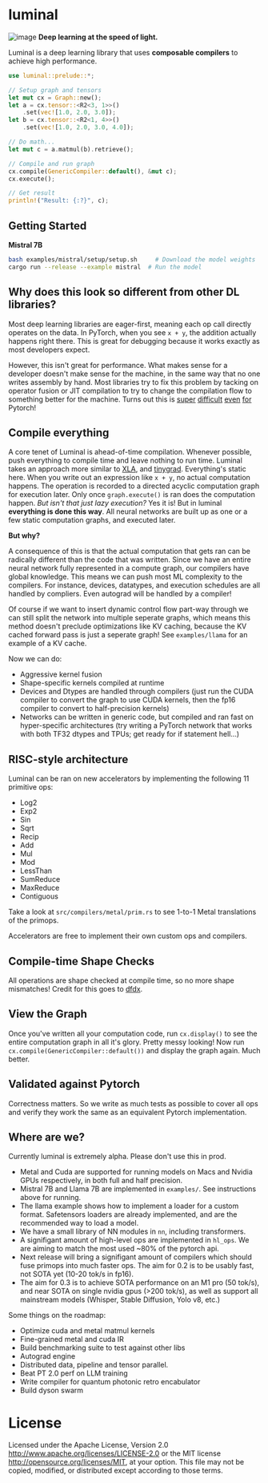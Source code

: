 # luminal
![image](https://raw.githubusercontent.com/jafioti/luminal/main/resources/dag.jpeg)
**Deep learning at the speed of light.**

Luminal is a deep learning library that uses **composable compilers** to achieve high performance.

```rust
use luminal::prelude::*;

// Setup graph and tensors
let mut cx = Graph::new();
let a = cx.tensor::<R2<3, 1>>()
    .set(vec![1.0, 2.0, 3.0]);
let b = cx.tensor::<R2<1, 4>>()
    .set(vec![1.0, 2.0, 3.0, 4.0]);

// Do math...
let mut c = a.matmul(b).retrieve();

// Compile and run graph
cx.compile(GenericCompiler::default(), &mut c);
cx.execute();

// Get result
println!("Result: {:?}", c);
```

## Getting Started
**Mistral 7B**
```bash
bash examples/mistral/setup/setup.sh     # Download the model weights
cargo run --release --example mistral  # Run the model
```

## Why does this look so different from other DL libraries?
Most deep learning libraries are eager-first, meaning each op call directly operates on the data. In PyTorch, when you see `x + y`, the addition actually happens right there. This is great for debugging because it works exactly as most developers expect.

However, this isn't great for performance. What makes sense for a developer doesn't make sense for the machine, in the same way that no one writes assembly by hand. Most libraries try to fix this problem by tacking on operator fusion or JIT compilation to try to change the compilation flow to something better for the machine. Turns out this is [super](https://pytorch.org/docs/stable/dynamo/index.html) [difficult](https://pytorch.org/tutorials/intermediate/torch_compile_tutorial.html) [even](https://pytorch.org/docs/stable/jit.html) [for](https://pytorch.org/docs/stable/fx.html#torch.fx.symbolic_trace) Pytorch!

## Compile everything
A core tenet of Luminal is ahead-of-time compilation. Whenever possible, push everything to compile time and leave nothing to run time. Luminal takes an approach more similar to [XLA](https://www.tensorflow.org/xla), and [tinygrad](https://github.com/tinygrad/tinygrad). Everything's static here. When you write out an expression like `x + y`, no actual computation happens. The operation is recorded to a directed acyclic computation graph for execution later. Only once `graph.execute()` is ran does the computation happen. *But isn't that just lazy execution?* Yes it is! But in luminal **everything is done this way**. All neural networks are built up as one or a few static computation graphs, and executed later.

**But why?**

A consequence of this is that the actual computation that gets ran can be radically different than the code that was written. Since we have an entire neural network fully represented in a compute graph, our compilers have global knowledge. This means we can push most ML complexity to the compilers. For instance, devices, datatypes, and execution schedules are all handled by compliers. Even autograd will be handled by a compiler!

Of course if we want to insert dynamic control flow part-way through we can still split the network into multiple seperate graphs, which means this method doesn't preclude optimizations like KV caching, because the KV cached forward pass is just a seperate graph! See `examples/llama` for an example of a KV cache.

Now we can do:
- Aggressive kernel fusion
- Shape-specific kernels compiled at runtime
- Devices and Dtypes are handled through compilers (just run the CUDA compiler to convert the graph to use CUDA kernels, then the fp16 compiler to convert to half-precision kernels)
- Networks can be written in generic code, but compiled and ran fast on hyper-specific architectures (try writing a PyTorch network that works with both TF32 dtypes and TPUs; get ready for if statement hell...)

## RISC-style architecture
Luminal can be ran on new accelerators by implementing the following 11 primitive ops:
- Log2
- Exp2
- Sin
- Sqrt
- Recip
- Add
- Mul
- Mod
- LessThan
- SumReduce
- MaxReduce
- Contiguous

Take a look at `src/compilers/metal/prim.rs` to see 1-to-1 Metal translations of the primops.

Accelerators are free to implement their own custom ops and compilers.

## Compile-time Shape Checks
All operations are shape checked at compile time, so no more shape mismatches! Credit for this goes to [dfdx](https://github.com/coreylowman/dfdx).

## View the Graph
Once you've written all your computation code, run `cx.display()` to see the entire computation graph in all it's glory. Pretty messy looking! Now run `cx.compile(GenericCompiler::default())` and display the graph again. Much better.

## Validated against Pytorch
Correctness matters. So we write as much tests as possible to cover all ops and verify they work the same as an equivalent Pytorch implementation.

## Where are we?
Currently luminal is extremely alpha. Please don't use this in prod.

- Metal and Cuda are supported for running models on Macs and Nvidia GPUs respectively, in both full and half precision.
- Mistral 7B and Llama 7B are implemented in `examples/`. See instructions above for running.
- The llama example shows how to implement a loader for a custom format. Safetensors loaders are already implemented, and are the recommended way to load a model.
- We have a small library of NN modules in `nn`, including transformers.
- A signifigant amount of high-level ops are implemented in `hl_ops`. We are aiming to match the most used ~80% of the pytorch api.
- Next release will bring a signifigant amount of compilers which should fuse primops into much faster ops. The aim for 0.2 is to be usably fast, not SOTA yet (10-20 tok/s in fp16).
- The aim for 0.3 is to achieve SOTA performance on an M1 pro (50 tok/s), and near SOTA on single nvidia gpus (>200 tok/s), as well as support all mainstream models (Whisper, Stable Diffusion, Yolo v8, etc.)

Some things on the roadmap:
- Optimize cuda and metal matmul kernels
- Fine-grained metal and cuda IR
- Build benchmarking suite to test against other libs
- Autograd engine
- Distributed data, pipeline and tensor parallel.
- Beat PT 2.0 perf on LLM training
- Write compiler for quantum photonic retro encabulator
- Build dyson swarm

# License
Licensed under the Apache License, Version 2.0 http://www.apache.org/licenses/LICENSE-2.0 or the MIT license http://opensource.org/licenses/MIT, at your option. This file may not be copied, modified, or distributed except according to those terms.
